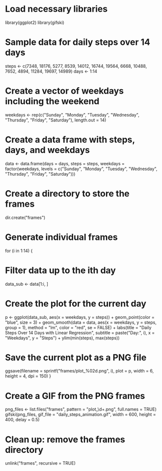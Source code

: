 # Load necessary libraries  
library(ggplot2)
library(gifski)

# Sample data for daily steps over 14 days
steps <- c(7348, 18176, 5277, 8539, 14012, 16744, 19564, 6668, 10488, 7652, 4894, 11284, 19697, 14989)
days <- 1:14

# Create a vector of weekdays including the weekend
weekdays <- rep(c("Sunday", "Monday", "Tuesday", "Wednesday", "Thursday", "Friday", "Saturday"), length.out = 14)

# Create a data frame with steps, days, and weekdays
data <- data.frame(days = days, steps = steps, weekdays = factor(weekdays, levels = c("Sunday", "Monday", "Tuesday", "Wednesday", "Thursday", "Friday", "Saturday")))

# Create a directory to store the frames
dir.create("frames")

# Generate individual frames
for (i in 1:14) {
  # Filter data up to the ith day
  data_sub <- data[1:i, ]
  
  # Create the plot for the current day
  p <- ggplot(data_sub, aes(x = weekdays, y = steps)) +
    geom_point(color = "blue", size = 3) +
    geom_smooth(data = data, aes(x = weekdays, y = steps, group = 1), method = "lm", color = "red", se = FALSE) +
    labs(title = "Daily Steps Over 14 Days with Linear Regression",
         subtitle = paste("Day:", i), x = "Weekdays", y = "Steps") +
    ylim(min(steps), max(steps))
  
  # Save the current plot as a PNG file
  ggsave(filename = sprintf("frames/plot_%02d.png", i), plot = p, width = 6, height = 4, dpi = 150)
}

# Create a GIF from the PNG frames
png_files <- list.files("frames", pattern = "plot_\\d+.png", full.names = TRUE)
gifski(png_files, gif_file = "daily_steps_animation.gif", width = 600, height = 400, delay = 0.5)

# Clean up: remove the frames directory
unlink("frames", recursive = TRUE)

